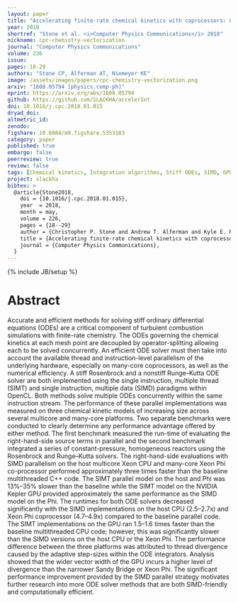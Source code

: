 ```yaml
---
layout: paper
title: "Accelerating finite-rate chemical kinetics with coprocessors: Comparing vectorization methods on GPUs, MICs, and CPUs"
year: 2018
shortref: "Stone et al. <i>Computer Physics Communications</i> 2018"
nickname: cpc-chemistry-vectorization
journal: "Computer Physics Communications"
volume: 226
issue:
pages: 18-29
authors: "Stone CP, Alferman AT, Niemeyer KE"
image: /assets/images/papers/cpc-chemistry-vectorization.png
arxiv: "1608.05794 [physics.comp-ph]"
eprint: https://arxiv.org/abs/1608.05794
github: https://github.com/SLACKHA/accelerInt
doi: 10.1016/j.cpc.2018.01.015
dryad_doi:
altmetric_id:
zenodo:
figshare: 10.6084/m9.figshare.5353183
category: paper
published: true
embargo: false
peerreview: true
review: false
tags: [Chemical kinetics, Integration algorithms, Stiff ODEs, SIMD, GPU]
project: slackha
bibtex: >
  @article{Stone2018,
    doi = {10.1016/j.cpc.2018.01.015},
    year  = 2018,
    month = may,
    volume = 226,
    pages = {18--29}
    author = {Christopher P. Stone and Andrew T. Alferman and Kyle E. Niemeyer},
    title = {Accelerating finite-rate chemical kinetics with coprocessors: Comparing vectorization methods on {GPUs}, {MICs}, and {CPUs}},
    journal = {Computer Physics Communications},
  }
---
```

{% include JB/setup %}

# Abstract

Accurate and efficient methods for solving stiff ordinary differential equations (ODEs) are a critical component of turbulent combustion simulations with finite-rate chemistry. The ODEs governing the chemical kinetics at each mesh point are decoupled by operator-splitting allowing each to be solved concurrently. An efficient ODE solver must then take into account the available thread and instruction-level parallelism of the underlying hardware, especially on many-core coprocessors, as well as the numerical efficiency. A stiff Rosenbrock and a nonstiff Runge–Kutta ODE solver are both implemented using the single instruction, multiple thread (SIMT) and single instruction, multiple data (SIMD) paradigms within OpenCL. Both methods solve multiple ODEs concurrently within the same instruction stream. The performance of these parallel implementations was measured on three chemical kinetic models of increasing size across several multicore and many-core platforms. Two separate benchmarks were conducted to clearly determine any performance advantage offered by either method. The first benchmark measured the run-time of evaluating the right-hand-side source terms in parallel and the second benchmark integrated a series of constant-pressure, homogeneous reactors using the Rosenbrock and Runge–Kutta solvers. The right-hand-side evaluations with SIMD parallelism on the host multicore Xeon CPU and many-core Xeon Phi co-processor performed approximately three times faster than the baseline multithreaded C++ code. The SIMT parallel model on the host and Phi was 13%–35% slower than the baseline while the SIMT model on the NVIDIA Kepler GPU provided approximately the same performance as the SIMD model on the Phi. The runtimes for both ODE solvers decreased significantly with the SIMD implementations on the host CPU (2.5–2.7x) and Xeon Phi coprocessor (4.7–4.9x) compared to the baseline parallel code. The SIMT implementations on the GPU ran 1.5–1.6 times faster than the baseline multithreaded CPU code; however, this was significantly slower than the SIMD versions on the host CPU or the Xeon Phi. The performance difference between the three platforms was attributed to thread divergence caused by the adaptive step-sizes within the ODE integrators. Analysis showed that the wider vector width of the GPU incurs a higher level of divergence than the narrower Sandy Bridge or Xeon Phi. The significant performance improvement provided by the SIMD parallel strategy motivates further research into more ODE solver methods that are both SIMD-friendly and computationally efficient.
